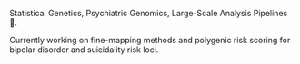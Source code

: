 Statistical Genetics, Psychiatric Genomics, Large-Scale Analysis Pipelines 🧬.

Currently working on fine-mapping methods and polygenic risk scoring for bipolar disorder and suicidality risk loci.

<!---
mkoromina/mkoromina is a ✨ special ✨ repository because its `README.md` (this file) appears on your GitHub profile.
You can click the Preview link to take a look at your changes.
--->
